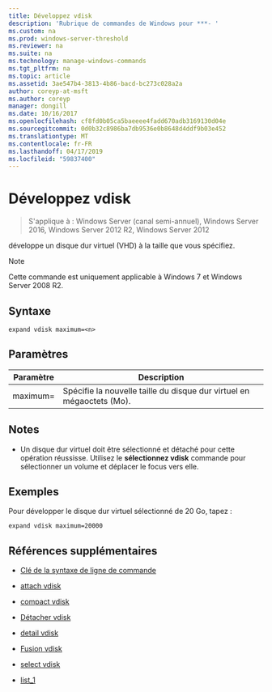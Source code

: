 ```yaml
---
title: Développez vdisk
description: 'Rubrique de commandes de Windows pour ***- '
ms.custom: na
ms.prod: windows-server-threshold
ms.reviewer: na
ms.suite: na
ms.technology: manage-windows-commands
ms.tgt_pltfrm: na
ms.topic: article
ms.assetid: 3ae547b4-3813-4b86-bacd-bc273c028a2a
author: coreyp-at-msft
ms.author: coreyp
manager: dongill
ms.date: 10/16/2017
ms.openlocfilehash: cf8fd0b05ca5baeeee4fadd670adb3169130d04e
ms.sourcegitcommit: 0d0b32c8986ba7db9536e0b8648d4ddf9b03e452
ms.translationtype: MT
ms.contentlocale: fr-FR
ms.lasthandoff: 04/17/2019
ms.locfileid: "59837400"
---
```

# <a name="expand-vdisk"></a>Développez vdisk

>S'applique à : Windows Server (canal semi-annuel), Windows Server 2016, Windows Server 2012 R2, Windows Server 2012

développe un disque dur virtuel (VHD) à la taille que vous spécifiez.
> [!NOTE]
> Cette commande est uniquement applicable à Windows 7 et Windows Server 2008 R2.
## <a name="syntax"></a>Syntaxe
```
expand vdisk maximum=<n>
```
## <a name="parameters"></a>Paramètres
|Paramètre|Description|
|-------|--------|
|maximum=<n>|Spécifie la nouvelle taille du disque dur virtuel en mégaoctets (Mo).|
## <a name="remarks"></a>Notes
-   Un disque dur virtuel doit être sélectionné et détaché pour cette opération réussisse. Utilisez le **sélectionnez vdisk** commande pour sélectionner un volume et déplacer le focus vers elle.
## <a name="BKMK_Examples"></a>Exemples
Pour développer le disque dur virtuel sélectionné de 20 Go, tapez :
```
expand vdisk maximum=20000
```
## <a name="additional-references"></a>Références supplémentaires
-   [Clé de la syntaxe de ligne de commande](command-line-syntax-key.md)
-   [attach vdisk](attach-vdisk.md)
-   [compact vdisk](compact-vdisk.md)

-   [Détacher vdisk](detach-vdisk.md)
-   [detail vdisk](detail-vdisk.md)
-   [Fusion vdisk](merge-vdisk.md)
-   [select vdisk](select-vdisk.md)
-   [list_1](list_1.md)
